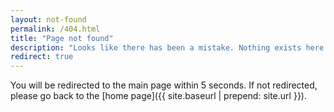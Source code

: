 ```yaml
---
layout: not-found
permalink: /404.html
title: "Page not found"
description: "Looks like there has been a mistake. Nothing exists here."
redirect: true
---
```


You will be redirected to the main page within 5 seconds. If not redirected, please go back to the [home page]({{ site.baseurl | prepend: site.url }}).
